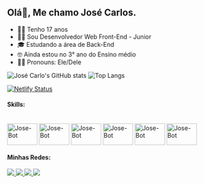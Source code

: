 ## Olá👋, Me chamo José Carlos.
- 👦🏽 Tenho 17 anos
- 🧑‍💻 Sou Desenvolvedor Web Front-End - Junior
- 🎓 Estudando a área de Back-End
- 🤓 Ainda estou no 3° ano do Ensino médio
- 🙋🏽 Pronouns: Ele/Dele

![José Carlo's GitHub stats](https://github-readme-stats.vercel.app/api?username=josecarlos006&show_icons=true&theme=dracula)
![Top Langs](https://github-readme-stats.vercel.app/api/top-langs/?username=josecarlos006&layout=compact&theme=dracula)

[![Netlify Status](https://api.netlify.com/api/v1/badges/35a40b52-038e-4388-8053-0b9a17228e27/deploy-status)](https://app.netlify.com/sites/vamos-filosofar/deploys)

#### Skills:
<div style="display: inline-block"><br>
<img align="center" alt="Jose-Bot" height="50" width="70" src="https://devicons.dev.br/icons?icon=DiscordBots&theme=dark"/>
<img align="center" alt="Jose-Bot" height="50" width="70" src="https://devicons.dev.br/icons?icon=JavaScript&theme=dark"/>
   <img align="center" alt="Jose-Bot" height="50" width="70" src="https://devicons.dev.br/icons?icon=TypeScrip&theme=dark"/>
   <img align="center" alt="Jose-Bot" height="50" width="70" src="https://devicons.dev.br/icons?icon=Python&theme=dark"/>
<img align="center" alt="Jose-Bot" height="50" width="70" src="https://devicons.dev.br/icons?icon=HTML&theme=dark"/>
<img align="center" alt="Jose-Bot" height="50" width="70" src="https://devicons.dev.br/icons?icon=CSS&theme=dark"/>
</div>


#### Minhas Redes:

<a href="https://www.linkedin.com/in/jos%C3%A9-carlos-5b5893272/">
   <img src="https://img.shields.io/badge/LinkedIn-0077B5?style=for-the-badge&logo=linkedin&logoColor=white" />
 </a>
 <a href="https://linktr.ee/josecarlos081">
   <img src="https://img.shields.io/badge/website-000000?style=for-the-badge&logo=About.me&logoColor=white" />
 </a>
 <a href="https://instagram.com/z_carlos.kkj">
   <img src="https://img.shields.io/badge/Instagram-E4405F?style=for-the-badge&logo=instagram&logoColor=white" />
 </a>
 <a href="https://twitter.com/JosCarl31028089">
   <img src="https://img.shields.io/badge/Twitter-1DA1F2?style=for-the-badge&logo=twitter&logoColor=white" />
 </a>
